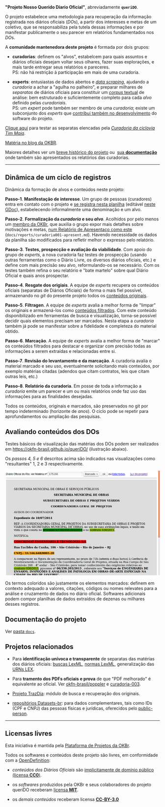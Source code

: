 **"Projeto Nosso Querido Diario Oficial"**, abreviadamente **`queriDO`**.  

O projeto estabelece uma metodologia para recuperação da informação registrada nos diários oficiais (*DO*s), a partir dos interesses e metas de um coletivo, que se responsabiliza pela tutela dessas informações e por manifestar publicamente o seu parecer em relatórios fundamentados nos *DO*s.

A **comunidade mantenedora deste projeto** é formada por dois grupos:

* **curadorias**: definem os "alvos", estabelcem para quais assuntos e diários oficiais desejam voltar seus olhares, fazer suas explorações, e mais tarde entregar seus relatórios e pareceres.<br/>PS: não há restrição à participação em mais de uma curadoria.

* **experts**: entusiastas de dados abertos e [*data scraping*](https://en.wikipedia.org/wiki/Data_scraping), ajudando  a *curadoria* a achar a "agulha no palheiro", e preparar milhares de *separatas* de diários oficiais para constituir um [*corpus* textual](https://en.wikipedia.org/wiki/Corpus_linguistics) de análise: bem estruturado e suficientemente completo para cada *alvo* definido pelas *curadoriais*.  <br/>PS: um _expert_ pode também ser membro de uma _curadoria_; existe um subconjunto dos *experts*  que [contribui também no desenvolvimento](https://github.com/okfn-brasil/queriDO/graphs/contributors) do software do projeto.

[Clique aqui](https://okfn-brasil.github.io/queriDO/) para testar as separatas elencadas pela [*Curadoria da ciclovia Tim Maia*](docs/reports/curadoria001.md).

[Matéria no blog da OKBR](https://br.okfn.org/2017/03/02/projeto-busca-tornar-diario-oficial-mais-acessivel).

Maiores detalhes ver um [breve histórico do projeto](http://45.55.221.141/oficial.news/site/historico/) ou  [sua **documentação**](http://45.55.221.141/oficial.news/site/README/) onde também são apresentados os relatórios das curadorias. 

-----

## Dinâmica de um ciclo de registros

Dinâmica da formação de alvos e conteúdos neste projeto:

**Passo-1**. **Manifestação de interesse**. Um grupo de pessoas (curadores) entra em contato com o projeto e  [se registra nesta planilha](data/curadoria.csv) (editável [neste GDoc](https://docs.google.com/spreadsheets/d/1-LqoLFCMPWs0UHrY3WXSV10S9eYIxpshOzDXsIFXlJA/edit#gid=770195002)), estabelecendo informalmente uma denominação e um alvo.

**Passo-2**. **Formalização da _curadoria_ e seu _alvo_**. Acolhidos por pelo menos um [membro da OKBr](https://br.okfn.org/membros/), que auxilia o grupo expor mais detalhes sobre motivações e metas, [num Relatório de Apresentaço como este](docs/reports/curadoria001.md) (`docs/reports/curadoria001-apresent.md`). Havendo necessidade os dados da planilha são modificados para refletir melhor o expresso pelo relatório.

**Passo-3**.  **Testes, prospecção e avaliação da viabilidade**. Com apoio do grupo de *experts*, a nova curadoria faz testes de prospecção (usando outras ferramentas como o Diário Livre, os diversos diários oficiais, etc.) e define com mais precisão seu alvo, reformulando-os se necessário. Com os testes também refina o seu relatório e "bate martelo" sobre qual Diário Oficial e quais anos prospectar.

**Passo-4**.  **Resgate dos origiais**. A equipe de *experts* recupera os conteúdos oficiais (separatas de Diários Oficiais) de forma o mais fiel possível, armazenando no *git* do presente projeto todos os [conteúdos originais](content/original).

**Passo-5**.  **Filtragen**. A equipe de *experts* avalia a melhor forma de "limpar" os originais e armazená-los como [conteúdos filtrados](content/filtrado). Com este conteúdo disponibilizado em ferramentas de busca e visualização, torna-se possível decidir quais elementos precisam ser marcados. Nesta etapa a *curadoria*  também já pode se manifestar sobre a fidelidade e completeza do material obtido.

**Passo-6**.  **Marcação**. A equipe de *experts* avalia a melhor forma de "marcar" os conteúdos filtrados para destacar e organizar com precisão todas as informações a serem extraídas e relacionadas entre si.

**Passo-7**.  **Revisão do levantamento e da marcação**. A curadoria avalia o material marcado e seu uso, eventualmente solicitando mais conteúdos, por exemplo matérias citadas (adendos que citam contratos, leis que citam outras leis, etc.)

**Passo-8**.  **Relatório da curadoria**. Em posse de toda a informação a *curadoria* emite um parecer e um ou mais relatórios onde faz uso das informações para as finalidades desejadas.

Todos os conteúdos, originais e marcados, são preservados no git por tempo indeterminado (horizonte de *anos*). O ciclo pode se repetir para aprofundamentos ou ampliação das pesquisas.

## Avaliando conteúdos dos DOs

Testes básicos de visualização das matérias dos DOs podem ser realizados em https://okfn-brasil.github.io/queriDO/ (ilustração abaixo).

Os *passos 4, 5 e 6* descritos acima são indicados nas visualizações como "resultantes" 1, 2 e 3 respectivamente.

![](docs/assets/tela1v0.1.png)

Os termos coloridos são justamente os elementos marcados: definem em contexto adequado a valores, citações, códigos ou nomes relevates para a análise e cruzamento de dados no diário oficial. Softwares adicionais podem compor planilhas de dados extraídos de dezenas ou milhares desses registros.

## Documentação do projeto
Ver [pasta `docs`](docs/README.md).

## Projetos relacionados

* Para **identificação unívoca e transparente** de separatas das matérias dos diários oficiais: [buscas LexML](http://lexml.gov.br/), [normas LexML](http://projeto.lexml.gov.br/), generalização das [URNs LEX](https://en.wikipedia.org/wiki/Lex_(URN)).

* Para **tramento dos PDFs oficiais e prova** de que "PDF melhorado" é equivalente ao oficial. Ver [okfn-brasil/poppler](https://github.com/okfn-brasil/poppler) e [curadoria-003](docs/reports/curadoria003.md).

* [Projeto TrazDia](https://github.com/okfn-brasil/trazdia): módulo de busca e recuperação dos originais.

* [repositórios Datasets-br](https://github.com/datasets-br): para dados complementares, tais como IDs (CPF e CNPJ) das pessoas físicas e jurídicas, oferecidos pelo [public-person](https://github.com/datasets-br/public-person).

------

## Licensas livres

Esta iniciativa é mantida pela [Plataforma de Projetos da OKBr](https://br.okfn.org/projetos/).

Todos os softwares e conteúdos deste projeto são livres, em conformidade com a [OpenDefinition](http://openDefinition.org/od/2.0/pt-br/):

* *conteúdos dos Diários Oficiais* são [implicitamente de domínio público (licensa **CC0**)](https://github.com/ppKrauss/licenses/blob/master/reports/implied-lex-BR-v1.md).

* os *softwares* produzidos pela OKBr e seus colaboradores do projeto queriDO receberam [licensa **MIT**](https://opensource.org/licenses/MIT).

* os *demais conteúdos* receberam licensa [**CC-BY-3.0**](https://creativecommons.org/licenses/by/3.0/br/)
